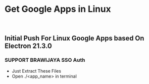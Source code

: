<h1>Get Google Apps in Linux</h1><br>
<h2><b>Initial Push For Linux Google Apps based On Electron 21.3.0</b></h2>

<h3>SUPPORT BRAWIJAYA SSO Auth</h3>

- Just Extract These Files
- Open ./<app_name> in terminal

